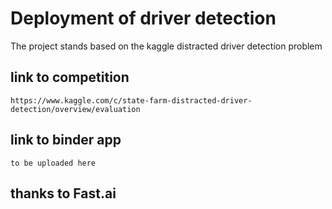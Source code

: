 
# Deployment of driver detection 

The project stands based on the kaggle distracted driver detection problem 

## link to competition 
    https://www.kaggle.com/c/state-farm-distracted-driver-detection/overview/evaluation

## link to binder app 
    to be uploaded here 

## thanks to Fast.ai

